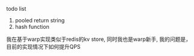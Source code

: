 todo list
1. pooled return string
2. hash function

我在基于warp实现类似于redis的kv store, 同时我也是warp新手, 我的问题是，目前的实现情况下如何提升QPS